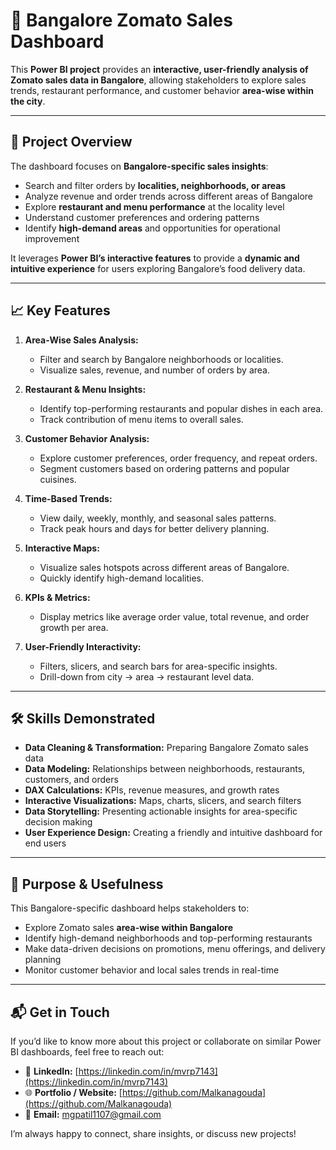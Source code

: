 # 🍕 Bangalore Zomato Sales Dashboard  

This **Power BI project** provides an **interactive, user-friendly analysis of Zomato sales data in Bangalore**, allowing stakeholders to explore sales trends, restaurant performance, and customer behavior **area-wise within the city**.  

---

## 🔎 Project Overview  
The dashboard focuses on **Bangalore-specific sales insights**:  
- Search and filter orders by **localities, neighborhoods, or areas**  
- Analyze revenue and order trends across different areas of Bangalore  
- Explore **restaurant and menu performance** at the locality level  
- Understand customer preferences and ordering patterns  
- Identify **high-demand areas** and opportunities for operational improvement  

It leverages **Power BI’s interactive features** to provide a **dynamic and intuitive experience** for users exploring Bangalore’s food delivery data.  

---

## 📈 Key Features  

1. **Area-Wise Sales Analysis:**  
   - Filter and search by Bangalore neighborhoods or localities.  
   - Visualize sales, revenue, and number of orders by area.  

2. **Restaurant & Menu Insights:**  
   - Identify top-performing restaurants and popular dishes in each area.  
   - Track contribution of menu items to overall sales.  

3. **Customer Behavior Analysis:**  
   - Explore customer preferences, order frequency, and repeat orders.  
   - Segment customers based on ordering patterns and popular cuisines.  

4. **Time-Based Trends:**  
   - View daily, weekly, monthly, and seasonal sales patterns.  
   - Track peak hours and days for better delivery planning.  

5. **Interactive Maps:**  
   - Visualize sales hotspots across different areas of Bangalore.  
   - Quickly identify high-demand localities.  

6. **KPIs & Metrics:**  
   - Display metrics like average order value, total revenue, and order growth per area.  

7. **User-Friendly Interactivity:**  
   - Filters, slicers, and search bars for area-specific insights.  
   - Drill-down from city → area → restaurant level data.  

---

## 🛠️ Skills Demonstrated  
- **Data Cleaning & Transformation:** Preparing Bangalore Zomato sales data  
- **Data Modeling:** Relationships between neighborhoods, restaurants, customers, and orders  
- **DAX Calculations:** KPIs, revenue measures, and growth rates  
- **Interactive Visualizations:** Maps, charts, slicers, and search filters  
- **Data Storytelling:** Presenting actionable insights for area-specific decision making  
- **User Experience Design:** Creating a friendly and intuitive dashboard for end users  

---

## 🎯 Purpose & Usefulness  
This Bangalore-specific dashboard helps stakeholders to:  
- Explore Zomato sales **area-wise within Bangalore**  
- Identify high-demand neighborhoods and top-performing restaurants  
- Make data-driven decisions on promotions, menu offerings, and delivery planning  
- Monitor customer behavior and local sales trends in real-time  

---

## 📬 Get in Touch  
If you’d like to know more about this project or collaborate on similar Power BI dashboards, feel free to reach out:  

- 💼 **LinkedIn:** [https://linkedin.com/in/mvrp7143](https://linkedin.com/in/mvrp7143)  
- 🌐 **Portfolio / Website:** [https://github.com/Malkanagouda](https://github.com/Malkanagouda)  
- 📩 **Email:** mgpatil1107@gmail.com  

I’m always happy to connect, share insights, or discuss new projects!
